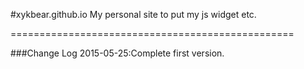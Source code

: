 #xykbear.github.io
My personal site to put my js widget etc.

=================================================

###Change Log
2015-05-25:Complete first version.
